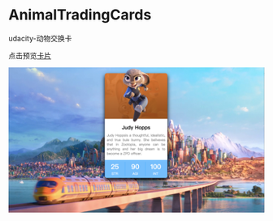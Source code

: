 # AnimalTradingCards
udacity-动物交换卡

点击预览[卡片](https://evestorm.github.io/AnimalTradingCards/)

![screenshots](https://raw.githubusercontent.com/evestorm/AnimalTradingCards/master/sw.png)
